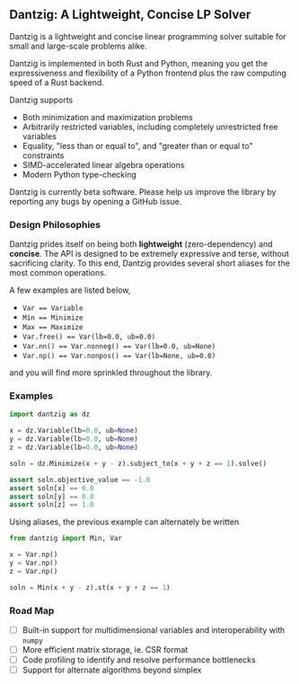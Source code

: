 ## Dantzig: A Lightweight, Concise LP Solver

Dantzig is a lightweight and concise linear programming solver suitable for small 
and large-scale problems alike.

Dantzig is implemented in both Rust and Python, meaning you get the expressiveness 
and flexibility of a Python frontend plus the raw computing speed of a Rust backend. 

Dantzig supports

- Both minimization and maximization problems
- Arbitrarily restricted variables, including completely unrestricted free variables
- Equality, "less than or equal to", and "greater than or equal to" constraints
- SIMD-accelerated linear algebra operations
- Modern Python type-checking

Dantzig is currently beta software. Please help us improve the library by reporting
any bugs by opening a GitHub issue. 

### Design Philosophies

Dantzig prides itself on being both **lightweight** (zero-dependency) and **concise**.
The API is designed to be extremely expressive and terse, without sacrificing clarity. 
To this end, Dantzig provides several short aliases for the most common operations.

A few examples are listed below,

- `Var == Variable`
- `Min == Minimize`
- `Max == Maximize`
- `Var.free() == Var(lb=0.0, ub=0.0)`
- `Var.nn() == Var.nonneg() == Var(lb=0.0, ub=None)`
- `Var.np() == Var.nonpos() == Var(lb=None, ub=0.0)`

and you will find more sprinkled throughout the library.

### Examples

```python
import dantzig as dz

x = dz.Variable(lb=0.0, ub=None)
y = dz.Variable(lb=0.0, ub=None)
z = dz.Variable(lb=0.0, ub=None)

soln = dz.Minimize(x + y - z).subject_to(x + y + z == 1).solve()

assert soln.objective_value == -1.0
assert soln[x] == 0.0
assert soln[y] == 0.0
assert soln[z] == 1.0
```

Using aliases, the previous example can alternately be written

```python
from dantzig import Min, Var

x = Var.np()
y = Var.np()
z = Var.np()

soln = Min(x + y - z).st(x + y + z == 1)
```


### Road Map

- [ ] Built-in support for multidimensional variables and interoperability with `numpy`
- [ ] More efficient matrix storage, ie. CSR format
- [ ] Code profiling to identify and resolve performance bottlenecks
- [ ] Support for alternate algorithms beyond simplex